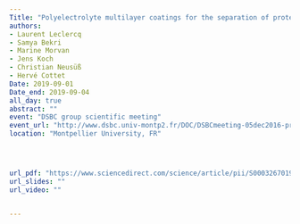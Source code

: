 ```yaml
---
Title: "Polyelectrolyte multilayer coatings for the separation of proteins by capillary electrophoresis: influence of polyelectrolyte nature"
authors:
- Laurent Leclercq
- Samya Bekri
- Marine Morvan
- Jens Koch
- Christian Neusüß
- Hervé Cottet
Date: 2019-09-01
Date_end: 2019-09-04
all_day: true
abstract: ""
event: "DSBC group scientific meeting"
event_url: "http://www.dsbc.univ-montp2.fr/DOC/DSBCmeeting-05dec2016-program.pdf"
location: "Montpellier University, FR"




url_pdf: "https://www.sciencedirect.com/science/article/pii/S0003267019300479"
url_slides: ""
url_video: ""


---
```


